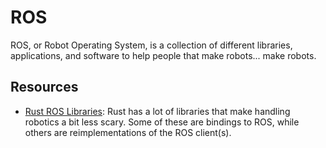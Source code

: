 # ROS

ROS, or Robot Operating System, is a collection of different libraries, applications, and software to help people that make robots... make robots.

## Resources

- [Rust ROS Libraries](https://github.com/robotics-rs/robotics.rs#ros): Rust has a lot of libraries that make handling robotics a bit less scary. Some of these are bindings to ROS, while others are reimplementations of the ROS client(s).
